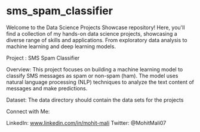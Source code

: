 # sms_spam_classifier
Welcome to the Data Science Projects Showcase repository! Here, you'll find a collection of my hands-on data science projects, showcasing a diverse range of skills and applications. From exploratory data analysis to machine learning and deep learning models.

Project : SMS Spam Classifier

Overview:
This project focuses on building a machine learning model to classify SMS messages as spam or non-spam (ham). The model uses natural language processing (NLP) techniques to analyze the text content of messages and make predictions.


Dataset:
The data directory should contain the data sets for the projects


Connect with Me:

LinkedIn: www.linkedin.com/in/mohit-mali
Twitter: @MohitMali07
